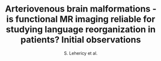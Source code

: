---
cat: ciel
subcat: neurophysics
bestof: false
author: S. Lehericy et al.
title: Arteriovenous brain malformations - is functional MR imaging reliable for studying language reorganization in patients? Initial observations
journal: Radiology
year: 2002
type: article
---